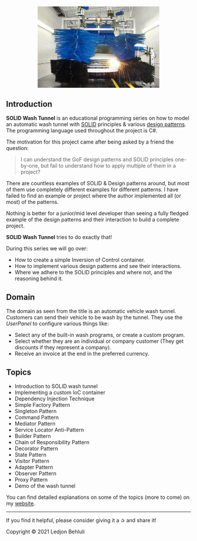 <p align="center" width="100%"><img width="66%" src="https://github.com/ledjon-behluli/SOLID-Wash-Tunnel/blob/master/assets/tunnel.jpg"></p>

## Introduction

**SOLID Wash Tunnel** is an educational programming series on how to model an automatic wash tunnel with [SOLID](https://en.wikipedia.org/wiki/SOLID) principles & various [design patterns](https://en.wikipedia.org/wiki/Design_Patterns). The programming language used throughout the project is C#.

The motivation for this project came after being asked by a friend the question:

> I can understand the GoF design patterns and SOLID principles one-by-one, but fail to understand how to apply multiple of them in a project?

There are countless examples of SOLID & Design patterns around, but most of them use completely different examples for different patterns. I have failed to find an example or project where the author implemented all (or most) of the patterns. 

Nothing is better for a junior/mid level developer than seeing a fully fledged example of the design patterns and their interaction to build a complete project.

**SOLID Wash Tunnel** tries to do exactly that!

During this series we will go over:

* How to create a simple Inversion of Control container.
* How to implement various design patterns and see their interactions.
* Where we adhere to the SOLID principles and where not, and the reasoning behind it.

## Domain

The domain as seen from the title is an automatic vehicle wash tunnel. Customers can send their vehicle to be wash by the tunnel. They use the *UserPanel* to configure various things like:

* Select any of the built-in wash programs, or create a custom program.
* Select whether they are an individual or company customer (They get discounts if they represent a company).
* Receive an invoice at the end in the preferred currency.

## Topics

* Introduction to SOLID wash tunnel
* Implementing a custom IoC container
* Dependency Injection Technique
* Simple Factory Pattern
* Singleton Pattern
* Command Pattern
* Mediator Pattern
* Service Locator Anti-Pattern
* Builder Pattern
* Chain of Responsibility Pattern
* Decorator Pattern
* State Pattern
* Visitor Pattern
* Adapter Pattern
* Observer Pattern
* Proxy Pattern
* Demo of the wash tunnel

You can find detailed explanations on some of the topics (more to come) on my [website](#).

---

If you find it helpful, please consider giving it a ✰ and share it!

Copyright © 2021 Ledjon Behluli
